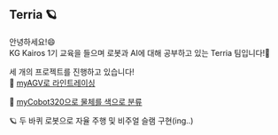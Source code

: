 ## Terria 🪐

안녕하세요!😄  
KG Kairos 1기 교육을 들으며 로봇과 AI에 대해 공부하고 있는 Terria 팀입니다!🙌  

세 개의 프로젝트를 진행하고 있습니다!  
🚗 [myAGV로 라인트레이싱](https://github.com/Kairos-Terria/classification.git)

🦾 [myCobot320으로 물체를 색으로 분류](https://github.com/Kairos-Terria/classification.git)

🪐 두 바퀴 로봇으로 자율 주행 및 비주얼 슬램 구현(ing..)  
